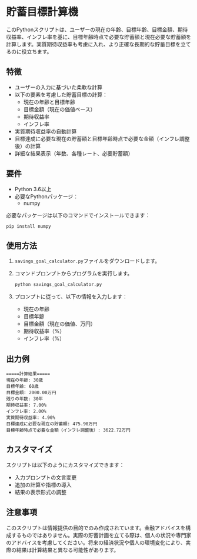 # 貯蓄目標計算機

このPythonスクリプトは、ユーザーの現在の年齢、目標年齢、目標金額、期待収益率、インフレ率を基に、目標年齢時点で必要な貯蓄額と現在必要な貯蓄額を計算します。実質期待収益率も考慮に入れ、より正確な長期的な貯蓄目標を立てるのに役立ちます。

## 特徴

- ユーザーの入力に基づいた柔軟な計算
- 以下の要素を考慮した貯蓄目標の計算：
  - 現在の年齢と目標年齢
  - 目標金額（現在の価値ベース）
  - 期待収益率
  - インフレ率
- 実質期待収益率の自動計算
- 目標達成に必要な現在の貯蓄額と目標年齢時点で必要な金額（インフレ調整後）の計算
- 詳細な結果表示（年数、各種レート、必要貯蓄額）

## 要件

- Python 3.6以上
- 必要なPythonパッケージ：
  - numpy

必要なパッケージは以下のコマンドでインストールできます：

```
pip install numpy
```

## 使用方法

1. `savings_goal_calculator.py`ファイルをダウンロードします。

2. コマンドプロンプトからプログラムを実行します。
   ```bash
   python savings_goal_calculator.py
   ```

3. プロンプトに従って、以下の情報を入力します：
   - 現在の年齢
   - 目標年齢
   - 目標金額（現在の価値、万円）
   - 期待収益率（%）
   - インフレ率（%）

## 出力例

```
=====計算結果=====
現在の年齢: 30歳
目標年齢: 60歳
目標金額: 2000.00万円
残りの年数: 30年
期待収益率: 7.00%
インフレ率: 2.00%
実質期待収益率: 4.90%
目標達成に必要な現在の貯蓄額: 475.90万円
目標年齢時点で必要な金額（インフレ調整後）: 3622.72万円
```

## カスタマイズ

スクリプトは以下のようにカスタマイズできます：
- 入力プロンプトの文言変更
- 追加の計算や指標の導入
- 結果の表示形式の調整

## 注意事項

このスクリプトは情報提供の目的でのみ作成されています。金融アドバイスを構成するものではありません。実際の貯蓄計画を立てる際は、個人の状況や専門家のアドバイスを考慮してください。将来の経済状況や個人の環境変化により、実際の結果は計算結果と異なる可能性があります。
